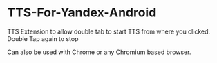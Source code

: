 # TTS-For-Yandex-Android
TTS Extension to allow double tab to start TTS from where you clicked. Double Tap again to stop

Can also be used with Chrome or any Chromium based browser.

